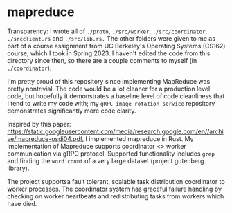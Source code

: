 # mapreduce

Transparency: I wrote all of `./proto`, `./src/worker`, `./src/coordinator`,  `./srcclient.rs` and `./src/lib.rs.` The other folders were given to me as part of a course assignment from UC Berkeley's Operating Systems (CS162) course, which I took in Spring 2023. I haven't edited the code from this directory since then, so there are a couple comments to myself (in `./coordinator`). 

I'm pretty proud of this repository since implementing MapReduce was pretty nontrivial. The code would be a lot cleaner for a production level code, but hopefully it demonstrates a baseline level of code cleanliness that I tend to write my code with; my `gRPC_image_rotation_service` repository demonstrates significantly more code clarity.

Inspired by this paper: https://static.googleusercontent.com/media/research.google.com/en//archive/mapreduce-osdi04.pdf, I implemented mapreduce in Rust. My implementation of Mapreduce supports coordinator <> worker communication via gRPC protocol. Supported functionality includes `grep` and finding the `word count` of a very large dataset (project gutenberg library). 

The project supportsa fault tolerant, scalable task distribution coordinator to worker processes. The coordinator system has graceful failure handling by checking on worker heartbeats and redistributing tasks from workers which have died. 
